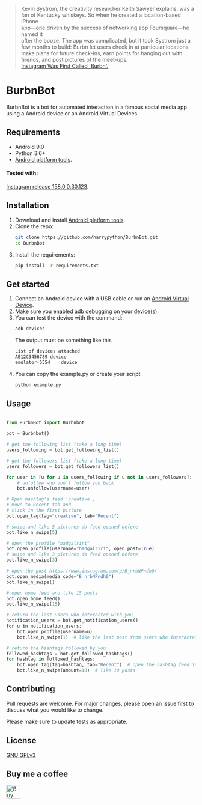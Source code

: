 
> Kevin Systrom, the creativity researcher Keith Sawyer explains, was a  
> fan of Kentucky whiskeys. So when he created a location-based iPhone  
> app—one driven by the success of networking app Foursquare—he named it  
> after the booze. The app was complicated, but it took Systrom just a  
> few months to build: Burbn let users check in at particular locations,  
> make plans for future check-ins, earn points for hanging out with  
> friends, and post pictures of the meet-ups.  
> [Instagram Was First Called 'Burbn'.](https://www.theatlantic.com/technology/archive/2014/07/instagram-used-to-be-called-brbn/373815/)  
  
# BurbnBot
BurbnBot is a bot for automated interaction in a famous social media app using a Android device or an Android Virtual Devices.  
## Requirements  
- Android 9.0  
- Python 3.6+  
- [Android platform tools](https://developer.android.com/studio/releases/platform-tools).

#### Tested with:
[Instagram release 158.0.0.30.123](https://www.apkmirror.com/apk/instagram/instagram-instagram/instagram-instagram-158-0-0-30-123-release/).

## Installation
1. Download and install [Android platform tools](https://developer.android.com/studio/releases/platform-tools).  
1. Clone the repo: 
	```bash 
	git clone https://github.com/harrypython/BurbnBot.git
	cd BurbnBot 
	```  
1. Install the requirements: 
	```bash 
	pip install -r requirements.txt
	```  

## Get started  
1. Connect an Android device with a USB cable or run an [Android Virtual Device](https://developer.android.com/studio/run/emulator).
1. Make sure you [enabled adb debugging](https://developer.android.com/studio/command-line/adb.html#Enabling) on your device(s).
1. You can test the device with the command:
	```bash 
	adb devices 
	```
    The output must be something like this
    ```bash
   List of devices attached
   AB12C3456789	device
   emulator-5554	device
   ```
1. You can copy the example.py or create your script
	```bash 
	python example.py
	```
## Usage  
  
```python  

from BurbnBot import Burbnbot

bot = Burbnbot()

# get the following list (take a long time)
users_following = bot.get_following_list()

# get the followers list (take a long time)
users_followers = bot.get_followers_list()

for user in [u for u in users_following if u not in users_followers]:
    # unfollow who don't follow you back
    bot.unfollow(username=user)

# Open hashtag's feed 'creative',
# move to Recent tab and
# click in the first picture
bot.open_tag(tag="creative", tab="Recent")

# swipe and like 5 pictures do feed opened before
bot.like_n_swipe(5)

# open the profile "badgalriri"
bot.open_profile(username="badgalriri", open_post=True)
# swipe and like 3 pictures do feed opened before
bot.like_n_swipe(3)

# open the post https://www.instagram.com/p/B_nrbNPndh0/
bot.open_media(media_code="B_nrbNPndh0")
bot.like_n_swipe()

# open home feed and like 15 posts
bot.open_home_feed()
bot.like_n_swipe(15)

# return the last users who interacted with you
notification_users = bot.get_notification_users()
for u in notification_users:
    bot.open_profile(username=u)
    bot.like_n_swipe(1)  # like the last post from users who interacted with you

# return the hashtags followed by you
followed_hashtags = bot.get_followed_hashtags()  
for hashtag in followed_hashtags:
    bot.open_tag(tag=hashtag, tab="Recent")  # open the hashtag feed in the 'Recent' tab
    bot.like_n_swipe(amount=10)  # like 10 posts

```  
  
## Contributing  
Pull requests are welcome. For major changes, please open an issue first to discuss what you would like to change.  
  
Please make sure to update tests as appropriate.  
  
## License  
  
[ GNU GPLv3 ](https://choosealicense.com/licenses/gpl-3.0/)  
  
## Buy me a coffee  
  
<a href="https://www.buymeacoffee.com/harrypython" target="_blank"><img src="https://cdn.buymeacoffee.com/buttons/default-orange.png" alt="Buy Me A Coffee" style="height: 37px !important;" ></a>
